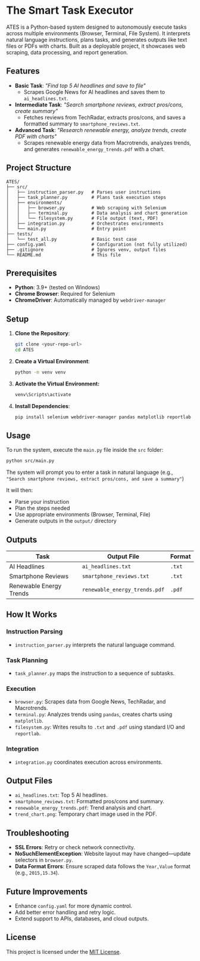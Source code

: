 # The Smart Task Executor

ATES is a Python-based system designed to autonomously execute tasks across multiple environments (Browser, Terminal, File System). It interprets natural language instructions, plans tasks, and generates outputs like text files or PDFs with charts. Built as a deployable project, it showcases web scraping, data processing, and report generation.

## Features
- **Basic Task**: _"Find top 5 AI headlines and save to file"_  
  - Scrapes Google News for AI headlines and saves them to `ai_headlines.txt`.
- **Intermediate Task**: _"Search smartphone reviews, extract pros/cons, create summary"_  
  - Fetches reviews from TechRadar, extracts pros/cons, and saves a formatted summary to `smartphone_reviews.txt`.
- **Advanced Task**: _"Research renewable energy, analyze trends, create PDF with charts"_  
  - Scrapes renewable energy data from Macrotrends, analyzes trends, and generates `renewable_energy_trends.pdf` with a chart.

## Project Structure
```
ATES/
├── src/
│   ├── instruction_parser.py   # Parses user instructions
│   ├── task_planner.py         # Plans task execution steps
│   ├── environments/
│   │   ├── browser.py          # Web scraping with Selenium
│   │   ├── terminal.py         # Data analysis and chart generation
│   │   └── filesystem.py       # File output (text, PDF)
│   ├── integration.py          # Orchestrates environments
│   └── main.py                 # Entry point
├── tests/
│   └── test_all.py             # Basic test case
├── config.yaml                 # Configuration (not fully utilized)
├── .gitignore                  # Ignores venv, output files
└── README.md                   # This file
```

## Prerequisites
- **Python**: 3.9+ (tested on Windows)
- **Chrome Browser**: Required for Selenium
- **ChromeDriver**: Automatically managed by `webdriver-manager`

## Setup

1. **Clone the Repository**:
   ```bash
   git clone <your-repo-url>
   cd ATES
   ```

2. **Create a Virtual Environment**:
   ```bash
   python -m venv venv
   ```

3. **Activate the Virtual Environment:**
   ```bash
   venv\Scripts\activate
   ```

4. **Install Dependencies**:
   ```bash
   pip install selenium webdriver-manager pandas matplotlib reportlab
   ```

## Usage

To run the system, execute the `main.py` file inside the `src` folder:

```bash
python src/main.py
```

The system will prompt you to enter a task in natural language (e.g.,  
`"Search smartphone reviews, extract pros/cons, and save a summary"`)

It will then:
- Parse your instruction
- Plan the steps needed
- Use appropriate environments (Browser, Terminal, File)
- Generate outputs in the `output/` directory

## Outputs

| Task                    | Output File                   | Format |
|-------------------------|-------------------------------|--------|
| AI Headlines            | `ai_headlines.txt`            | `.txt` |
| Smartphone Reviews      | `smartphone_reviews.txt`      | `.txt` |
| Renewable Energy Trends | `renewable_energy_trends.pdf` | `.pdf` |

## How It Works

### Instruction Parsing
- `instruction_parser.py` interprets the natural language command.

### Task Planning
- `task_planner.py` maps the instruction to a sequence of subtasks.

### Execution
- `browser.py`: Scrapes data from Google News, TechRadar, and Macrotrends.
- `terminal.py`: Analyzes trends using `pandas`, creates charts using `matplotlib`.
- `filesystem.py`: Writes results to `.txt` and `.pdf` using standard I/O and `reportlab`.

### Integration
- `integration.py` coordinates execution across environments.

## Output Files
- `ai_headlines.txt`: Top 5 AI headlines.
- `smartphone_reviews.txt`: Formatted pros/cons and summary.
- `renewable_energy_trends.pdf`: Trend analysis and chart.
- `trend_chart.png`: Temporary chart image used in the PDF.

## Troubleshooting
- **SSL Errors**: Retry or check network connectivity.
- **NoSuchElementException**: Website layout may have changed—update selectors in `browser.py`.
- **Data Format Errors**: Ensure scraped data follows the `Year,Value` format (e.g., `2015,15.34`).

## Future Improvements
- Enhance `config.yaml` for more dynamic control.
- Add better error handling and retry logic.
- Extend support to APIs, databases, and cloud outputs.

## License
This project is licensed under the [MIT License](LICENSE).
